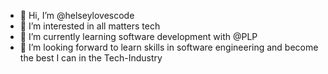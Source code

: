 - 👋 Hi, I’m @helseylovescode
- 👀 I’m interested in all matters tech
- 🌱 I’m currently learning software development with @PLP
- 💞️ I’m looking forward to learn skills in software engineering and become the best I can in the Tech-Industry

<!---
helseylovescode/helseylovescode is a ✨ special ✨ repository because its `README.md` (this file) appears on your GitHub profile.
You can click the Preview link to take a look at your changes.
--->
